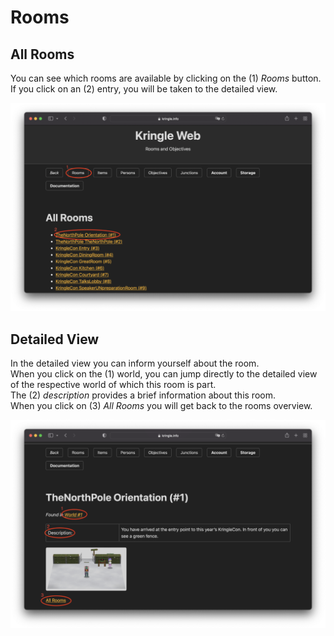 # Rooms

## All Rooms

You can see which rooms are available by clicking on the (1) *Rooms* button.  
If you click on an (2) entry, you will be taken to the detailed view.  

![All Rooms](./img/rooms_all.png)

## Detailed View

In the detailed view you can inform yourself about the room.  
When you click on the (1) world, you can jump directly to the detailed view of the respective world of which this room is part.  
The (2) *description* provides a brief information about this room.  
When you click on (3) *All Rooms* you will get back to the rooms overview.  

![Room Detail](./img/rooms_detail.png)
